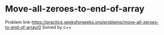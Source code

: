 # Move-all-zeroes-to-end-of-array
Problem link-https://practice.geeksforgeeks.org/problems/move-all-zeroes-to-end-of-array/0 Solved by c++
